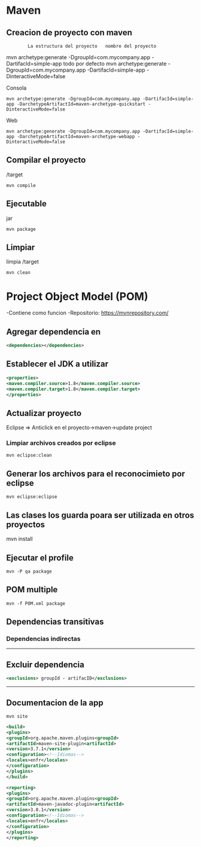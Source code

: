 # Maven

## Creacion de proyecto con maven

    		La estructura del proyecto   nombre del proyecto

mvn archetype:generate -DgroupId=com.mycompany.app -DartifacId=simple-app
todo por defecto
mvn archetype:generate -DgroupId=com.mycompany.app -DartifacId=simple-app -DinteractiveMode=false

Consola

```
mvn archetype:generate -DgroupId=com.mycompany.app -DartifacId=simple-app -DarchetypeArtifactId=maven-archetype-quickstart -DinteractiveMode=false
```

Web

```
mvn archetype:generate -DgroupId=com.mycompany.app -DartifacId=simple-app -DarchetypeArtifactId=maven-archetype-webapp -DinteractiveMode=false
```

## Compilar el proyecto

/target

```
mvn compile
```

## Ejecutable

jar

```
mvn package
```

## Limpiar

limpia /target

```
mvn clean
```

# Project Object Model (POM)

-Contiene como funcion
-Repositorio: https://mvnrepository.com/

## Agregar dependencia en

```xml
<dependencies></dependencies>
```

## Establecer el JDK a utilizar

```xml
<properties>
<maven.compiler.source>1.8</maven.compiler.source>
<maven.compiler.target>1.8</maven.compiler.target>
</properties>
```

## Actualizar proyecto

Eclipse => Anticlick en el proyecto->maven->update project

### Limpiar archivos creados por eclipse

```
mvn eclipse:clean
```

## Generar los archivos para el reconocimieto por eclipse

```
mvn eclipse:eclipse
```

## Las clases los guarda poara ser utilizada en otros proyectos

mvn install

## Ejecutar el profile

```
mvn -P qa package
```

## POM multiple

```
mvn -f POM.xml package
```

## Dependencias transitivas

### Dependencias indirectas

---

## Excluir dependencia

```xml
<exclusions> groupId - artifacID</exclusions>
```

---

## Documentacion de la app

```
mvn site
```

```xml
<build>
<plugins>
<groupId>org.apache.maven.plugins<groupId>
<artifactId>maven-site-plugin<artifactId>
<version>3.7.1</version>
<configuration><!--Idiomas-->
<locales>enfr</locales>
</configuration>
</plugins>
</build>

<reporting>
<plugins>
<groupId>org.apache.maven.plugins<groupId>
<artifactId>maven-javadoc-plugin<artifactId>
<version>3.0.1</version>
<configuration><!--Idiomas-->
<locales>enfr</locales>
</configuration>
</plugins>
</reporting>
```
